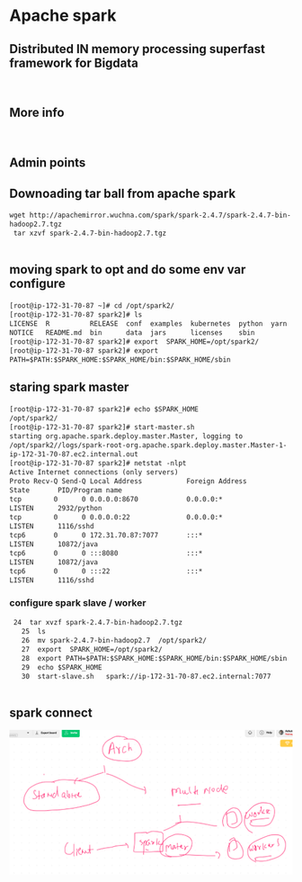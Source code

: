 # Apache spark 

## Distributed IN memory processing superfast framework for Bigdata 

<img hdfsspark.png>

## More info 

<img sparkinfo.png>

## Admin points

## Downoading tar ball from apache spark 

```
wget http://apachemirror.wuchna.com/spark/spark-2.4.7/spark-2.4.7-bin-hadoop2.7.tgz
 tar xzvf spark-2.4.7-bin-hadoop2.7.tgz 
 
 ```
 ## moving spark to opt and do some env var configure 
 
 ```
 [root@ip-172-31-70-87 ~]# cd /opt/spark2/
[root@ip-172-31-70-87 spark2]# ls
LICENSE  R          RELEASE  conf  examples  kubernetes  python  yarn
NOTICE   README.md  bin      data  jars      licenses    sbin
[root@ip-172-31-70-87 spark2]# export  SPARK_HOME=/opt/spark2/
[root@ip-172-31-70-87 spark2]# export PATH=$PATH:$SPARK_HOME:$SPARK_HOME/bin:$SPARK_HOME/sbin

```

## staring spark master

```
[root@ip-172-31-70-87 spark2]# echo $SPARK_HOME
/opt/spark2/
[root@ip-172-31-70-87 spark2]# start-master.sh  
starting org.apache.spark.deploy.master.Master, logging to /opt/spark2//logs/spark-root-org.apache.spark.deploy.master.Master-1-ip-172-31-70-87.ec2.internal.out
[root@ip-172-31-70-87 spark2]# netstat -nlpt
Active Internet connections (only servers)
Proto Recv-Q Send-Q Local Address           Foreign Address         State       PID/Program name    
tcp        0      0 0.0.0.0:8670            0.0.0.0:*               LISTEN      2932/python         
tcp        0      0 0.0.0.0:22              0.0.0.0:*               LISTEN      1116/sshd           
tcp6       0      0 172.31.70.87:7077       :::*                    LISTEN      10872/java          
tcp6       0      0 :::8080                 :::*                    LISTEN      10872/java          
tcp6       0      0 :::22                   :::*                    LISTEN      1116/sshd    

```

### configure spark slave / worker 

```
 24  tar xvzf spark-2.4.7-bin-hadoop2.7.tgz 
   25  ls
   26  mv spark-2.4.7-bin-hadoop2.7  /opt/spark2/
   27  export  SPARK_HOME=/opt/spark2/
   28  export PATH=$PATH:$SPARK_HOME:$SPARK_HOME/bin:$SPARK_HOME/sbin
   29  echo $SPARK_HOME
   30  start-slave.sh   spark://ip-172-31-70-87.ec2.internal:7077
   
   ```
   
   
## spark connect

<img src="sparkcli.png">


